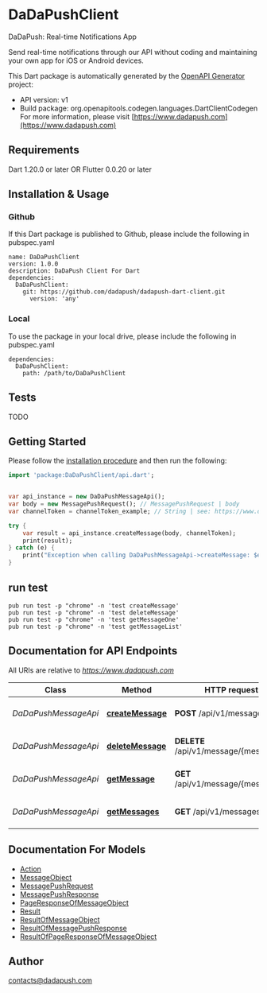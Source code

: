# DaDaPushClient
DaDaPush: Real-time Notifications App

Send real-time notifications through our API without coding and maintaining your own app for iOS or Android devices.

This Dart package is automatically generated by the [OpenAPI Generator](https://openapi-generator.tech) project:

- API version: v1
- Build package: org.openapitools.codegen.languages.DartClientCodegen
For more information, please visit [https://www.dadapush.com](https://www.dadapush.com)

## Requirements

Dart 1.20.0 or later OR Flutter 0.0.20 or later

## Installation & Usage

### Github
If this Dart package is published to Github, please include the following in pubspec.yaml
```
name: DaDaPushClient
version: 1.0.0
description: DaDaPush Client For Dart
dependencies:
  DaDaPushClient:
    git: https://github.com/dadapush/dadapush-dart-client.git
      version: 'any'
```

### Local
To use the package in your local drive, please include the following in pubspec.yaml
```
dependencies:
  DaDaPushClient:
    path: /path/to/DaDaPushClient
```

## Tests

TODO

## Getting Started

Please follow the [installation procedure](#installation--usage) and then run the following:

```dart
import 'package:DaDaPushClient/api.dart';


var api_instance = new DaDaPushMessageApi();
var body = new MessagePushRequest(); // MessagePushRequest | body
var channelToken = channelToken_example; // String | see: https://www.dadapush.com/channel/list

try {
    var result = api_instance.createMessage(body, channelToken);
    print(result);
} catch (e) {
    print("Exception when calling DaDaPushMessageApi->createMessage: $e\n");
}

```

## run test
```shell script
pub run test -p "chrome" -n 'test createMessage'
pub run test -p "chrome" -n 'test deleteMessage'
pub run test -p "chrome" -n 'test getMessageOne'
pub run test -p "chrome" -n 'test getMessageList'
```


## Documentation for API Endpoints

All URIs are relative to *https://www.dadapush.com*

Class | Method | HTTP request | Description
------------ | ------------- | ------------- | -------------
*DaDaPushMessageApi* | [**createMessage**](docs//DaDaPushMessageApi.md#createmessage) | **POST** /api/v1/message | push Message to a Channel
*DaDaPushMessageApi* | [**deleteMessage**](docs//DaDaPushMessageApi.md#deletemessage) | **DELETE** /api/v1/message/{messageId} | delete a Channel Message
*DaDaPushMessageApi* | [**getMessage**](docs//DaDaPushMessageApi.md#getmessage) | **GET** /api/v1/message/{messageId} | get a Channel Message
*DaDaPushMessageApi* | [**getMessages**](docs//DaDaPushMessageApi.md#getmessages) | **GET** /api/v1/messages | get Message List


## Documentation For Models

 - [Action](docs//Action.md)
 - [MessageObject](docs//MessageObject.md)
 - [MessagePushRequest](docs//MessagePushRequest.md)
 - [MessagePushResponse](docs//MessagePushResponse.md)
 - [PageResponseOfMessageObject](docs//PageResponseOfMessageObject.md)
 - [Result](docs//Result.md)
 - [ResultOfMessageObject](docs//ResultOfMessageObject.md)
 - [ResultOfMessagePushResponse](docs//ResultOfMessagePushResponse.md)
 - [ResultOfPageResponseOfMessageObject](docs//ResultOfPageResponseOfMessageObject.md)


## Author

contacts@dadapush.com



